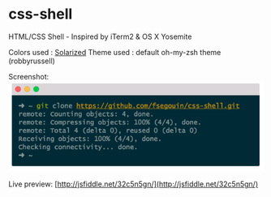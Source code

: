# css-shell
HTML/CSS Shell - Inspired by iTerm2 &amp; OS X Yosemite

Colors used : [Solarized](http://ethanschoonover.com/solarized)
Theme used : default oh-my-zsh theme (robbyrussell)

Screenshot:
![screenshot](https://raw.githubusercontent.com/fsegouin/css-shell/master/screenshot.png)

Live preview:
[http://jsfiddle.net/32c5n5gn/](http://jsfiddle.net/32c5n5gn/)
